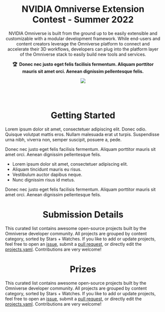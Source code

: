<!-- markdownlint-disable -->
<h1 align="center">
    NVIDIA Omniverse Extension Contest - Summer 2022
    <br>
</h1>
<p align="center">NVIDIA Omniverse is built from the ground up to be easily extensible and customizable with a modular development framework. While end-users and content creators leverage the Omniverse platform to connect and accelerate their 3D workflows, developers can plug into the platform layer of the Omniverse stack to easily build new tools and services.
</p>
<!-- <p align="center">
    <a href="https://developer.nvidia.com/nvidia-omniverse-platform"><img src="https://developer.nvidia.com/sites/default/files/akamai/nvidia-omniverse-developer-850w-480h.jpg"></a>
</p> -->
<p align="center">
    <strong>🏆&nbsp; Donec nec justo eget felis facilisis fermentum. Aliquam porttitor mauris sit amet orci. Aenean dignissim pellentesque felis.
</strong>
</p>


<p align="center">
    <a href="https://developer.nvidia.com/nvidia-omniverse-platform"><img src="https://developer.nvidia.com/sites/default/files/akamai/omniverse/nvidia-extension-manager-630w-354h.jpg"></a>
</p>


<br><br>

<h1 align="center">Getting Started</h1>

Lorem ipsum dolor sit amet, consectetuer adipiscing elit. Donec odio. Quisque volutpat mattis eros. Nullam malesuada erat ut turpis. Suspendisse urna nibh, viverra non, semper suscipit, posuere a, pede.

Donec nec justo eget felis facilisis fermentum. Aliquam porttitor mauris sit amet orci. Aenean dignissim pellentesque felis.
* Lorem ipsum dolor sit amet, consectetuer adipiscing elit.
* Aliquam tincidunt mauris eu risus.
* Vestibulum auctor dapibus neque.
* Nunc dignissim risus id metus.

Donec nec justo eget felis facilisis fermentum. Aliquam porttitor mauris sit amet orci. Aenean dignissim pellentesque felis.


<h1 align="center">Submission Details</h1>

This curated list contains awesome open-source projects built by the Omniverse developer community. All projects are grouped by content category, sorted by Stars + Watches. If you like to add or update projects, feel free to open an [issue](https://github.com/NVIDIA-Omniverse/community-projects/issues/new/choose), submit a [pull request](https://github.com/NVIDIA-Omniverse/community-projects/pulls), or directly edit the [projects.yaml](https://github.com/NVIDIA-Omniverse/community-projects/edit/main/projects.yaml). Contributions are very welcome!



<h1 align="center">Prizes</h1>

This curated list contains awesome open-source projects built by the Omniverse developer community. All projects are grouped by content category, sorted by Stars + Watches. If you like to add or update projects, feel free to open an [issue](https://github.com/NVIDIA-Omniverse/community-projects/issues/new/choose), submit a [pull request](https://github.com/NVIDIA-Omniverse/community-projects/pulls), or directly edit the [projects.yaml](https://github.com/NVIDIA-Omniverse/community-projects/edit/main/projects.yaml). Contributions are very welcome!
